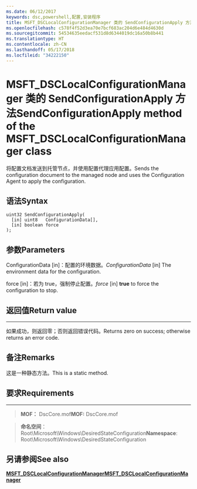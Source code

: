 ```yaml
---
ms.date: 06/12/2017
keywords: dsc,powershell,配置,安装程序
title: MSFT_DSCLocalConfigurationManager 类的 SendConfigurationApply 方法
ms.openlocfilehash: c578f4f52d3ea70e7bcf683ac204d6e484d4630d
ms.sourcegitcommit: 54534635eedacf531d8d6344019dc16a50b8b441
ms.translationtype: HT
ms.contentlocale: zh-CN
ms.lasthandoff: 05/17/2018
ms.locfileid: "34222150"
---
```

# <a name="sendconfigurationapply-method-of-the-msftdsclocalconfigurationmanager-class"></a><span data-ttu-id="6c312-103">MSFT_DSCLocalConfigurationManager 类的 SendConfigurationApply 方法</span><span class="sxs-lookup"><span data-stu-id="6c312-103">SendConfigurationApply method of the MSFT_DSCLocalConfigurationManager class</span></span>

<span data-ttu-id="6c312-104">将配置文档发送到托管节点，并使用配置代理应用配置。</span><span class="sxs-lookup"><span data-stu-id="6c312-104">Sends the configuration document to the managed node and uses the Configuration Agent to apply the configuration.</span></span>

<a name="syntax"></a><span data-ttu-id="6c312-105">语法</span><span class="sxs-lookup"><span data-stu-id="6c312-105">Syntax</span></span>
------

```mof
uint32 SendConfigurationApply(
  [in] uint8   ConfigurationData[],
  [in] boolean force
);
```

<a name="parameters"></a><span data-ttu-id="6c312-106">参数</span><span class="sxs-lookup"><span data-stu-id="6c312-106">Parameters</span></span>
----------

<span data-ttu-id="6c312-107">ConfigurationData \[in\]：配置的环境数据。</span><span class="sxs-lookup"><span data-stu-id="6c312-107">*ConfigurationData* \[in\] The environment data for the configuration.</span></span>

<span data-ttu-id="6c312-108">force \[in\]：若为 true，强制停止配置。</span><span class="sxs-lookup"><span data-stu-id="6c312-108">*force* \[in\] **true** to force the configuration to stop.</span></span>

## <a name="return-value"></a><span data-ttu-id="6c312-109">返回值</span><span class="sxs-lookup"><span data-stu-id="6c312-109">Return value</span></span>
------------

<span data-ttu-id="6c312-110">如果成功，则返回零；否则返回错误代码。</span><span class="sxs-lookup"><span data-stu-id="6c312-110">Returns zero on success; otherwise returns an error code.</span></span>

## <a name="remarks"></a><span data-ttu-id="6c312-111">备注</span><span class="sxs-lookup"><span data-stu-id="6c312-111">Remarks</span></span>

<span data-ttu-id="6c312-112">这是一种静态方法。</span><span class="sxs-lookup"><span data-stu-id="6c312-112">This is a static method.</span></span>

## <a name="requirements"></a><span data-ttu-id="6c312-113">要求</span><span class="sxs-lookup"><span data-stu-id="6c312-113">Requirements</span></span>
------------
><span data-ttu-id="6c312-114">**MOF：** DscCore.mof</span><span class="sxs-lookup"><span data-stu-id="6c312-114">**MOF:** DscCore.mof</span></span>

><span data-ttu-id="6c312-115">**命名空间**：Root\Microsoft\Windows\DesiredStateConfiguration</span><span class="sxs-lookup"><span data-stu-id="6c312-115">**Namespace**: Root\Microsoft\Windows\DesiredStateConfiguration</span></span>


## <a name="see-also"></a><span data-ttu-id="6c312-116">另请参阅</span><span class="sxs-lookup"><span data-stu-id="6c312-116">See also</span></span>


[<span data-ttu-id="6c312-117">**MSFT_DSCLocalConfigurationManager**</span><span class="sxs-lookup"><span data-stu-id="6c312-117">**MSFT_DSCLocalConfigurationManager**</span></span>](msft-dsclocalconfigurationmanager.md)